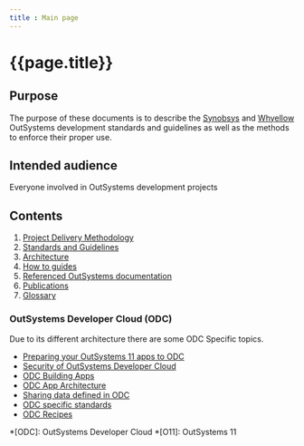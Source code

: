 ```yaml
---
title : Main page
---
```

# {{page.title}}

## Purpose

The purpose of these documents is to describe the [Synobsys](https://www.synobsys.nl/) and [Whyellow](https://whyellow.nl/) OutSystems development standards and guidelines as well as the methods to enforce their proper use.

## Intended audience

Everyone involved in OutSystems development projects

## Contents

1. [Project Delivery Methodology](/delivery-methodology/index.md)
1. [Standards and Guidelines](/standards/1-Standards.md)
1. [Architecture](/architecture/intro.md)
1. [How to guides](/how-to/intro.md)
1. [Referenced OutSystems documentation](outsystems-reference.html)
1. [Publications](/publications.md)
1. [Glossary](/common-glossary-template.md)

### OutSystems Developer Cloud (ODC)

Due to its different architecture there are some ODC Specific topics.

* [Preparing your OutSystems 11 apps to ODC]
* [Security of OutSystems Developer Cloud]
* [ODC Building Apps]
* [ODC App Architecture]
* [Sharing data defined in ODC]
* [ODC specific standards](/ODC_Standards/intro.md)
* [ODC Recipes](/ODC-recipes.md/intro.md)

[Preparing your OutSystems 11 apps to ODC]: https://raphael-ranieri.medium.com/59f5a60a1f18
[ODC App Architecture]: https://success.outsystems.com/documentation/outsystems_developer_cloud/building_apps/app_architecture/
[ODC Building Apps]: https://success.outsystems.com/documentation/outsystems_developer_cloud/building_apps/
[Security of OutSystems Developer Cloud]: https://success.outsystems.com/documentation/outsystems_developer_cloud/security_of_outsystems_developer_cloud/
[Sharing data defined in ODC]: https://success.outsystems.com/documentation/outsystems_developer_cloud/building_apps/data_in_outsystems_apps/sharing_data_defined_in_outsystems/

*[ODC]: OutSystems Developer Cloud
*[O11]: OutSystems 11
